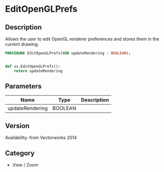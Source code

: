 # EditOpenGLPrefs

## Description
Allows the user to edit OpenGL renderer preferences and stores them in the current drawing.

```pascal
PROCEDURE EditOpenGLPrefs(VAR updateRendering : BOOLEAN);
```

```python

def vs.EditOpenGLPrefs():
    return updateRendering
```

## Parameters
|Name|Type|Description|
|---|---|---|
|updateRendering|BOOLEAN||

## Version
Availability: from Vectorworks 2014
## Category
* View / Zoom

